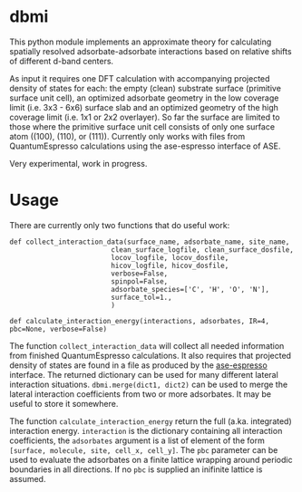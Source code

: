 # dbmi

This python module implements an approximate theory for calculating spatially resolved adsorbate-adsorbate interactions based on relative shifts of different d-band centers.

As input it requires one DFT calculation with accompanying projected density of states for each: the empty (clean) substrate surface (primitive surface unit cell), an optimized adsorbate geometry in the low coverage limit (i.e. 3x3 - 6x6) surface slab and an optimized geometry of the high coverage limit (i.e. 1x1 or 2x2 overlayer). So far the surface are limited to those where the primitive surface unit cell consists of only one surface atom ((100), (110), or (111)). Currently only works with files from QuantumEspresso calculations using the ase-espresso interface of ASE.


Very experimental, work in progress.

# Usage

There are currently only two functions that do useful work:

    def collect_interaction_data(surface_name, adsorbate_name, site_name,
                             clean_surface_logfile, clean_surface_dosfile,
                             locov_logfile, locov_dosfile,
                             hicov_logfile, hicov_dosfile,
                             verbose=False,
                             spinpol=False,
                             adsorbate_species=['C', 'H', 'O', 'N'],
                             surface_tol=1.,
                             )

    def calculate_interaction_energy(interactions, adsorbates, IR=4, pbc=None, verbose=False)

The function `collect_interaction_data` will collect all needed information from finished QuantumEspresso calculations. It also requires that projected density of states are found in a file as produced by the [ase-espresso](https://github.com/vossjo/ase-espresso) interface. The returned dictionary can be used for many different lateral interaction situations. `dbmi.merge(dict1, dict2)` can be used to merge the lateral interaction coefficients from two or more adsorbates. It may be useful to store it somewhere.

The function `calculate_interaction_energy` return the full (a.ka. integrated) interaction energy. `interaction` is the dictionary containing all interaction coefficients, the `adsorbates` argument is a list of element of the form `[surface, molecule, site, cell_x, cell_y]`. The `pbc` parameter can be used to evaluate the adsorbates on a finite lattice wrapping around periodic boundaries in all directions. If no `pbc` is supplied an inifinite lattice is assumed.
